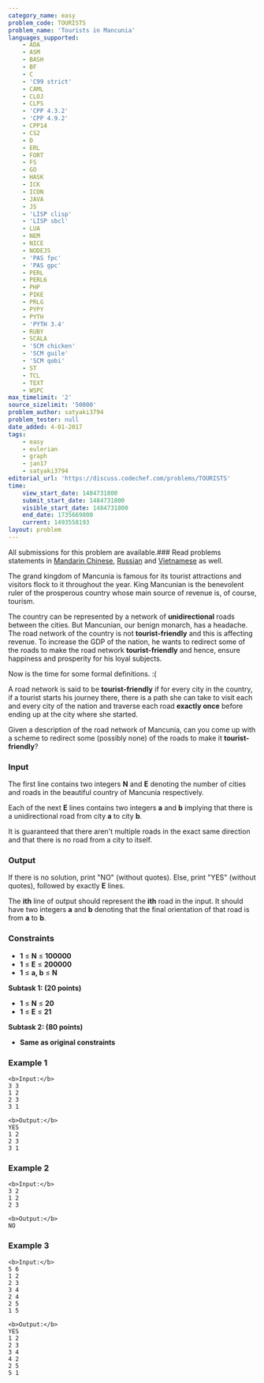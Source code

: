 ```yaml
---
category_name: easy
problem_code: TOURISTS
problem_name: 'Tourists in Mancunia'
languages_supported:
    - ADA
    - ASM
    - BASH
    - BF
    - C
    - 'C99 strict'
    - CAML
    - CLOJ
    - CLPS
    - 'CPP 4.3.2'
    - 'CPP 4.9.2'
    - CPP14
    - CS2
    - D
    - ERL
    - FORT
    - FS
    - GO
    - HASK
    - ICK
    - ICON
    - JAVA
    - JS
    - 'LISP clisp'
    - 'LISP sbcl'
    - LUA
    - NEM
    - NICE
    - NODEJS
    - 'PAS fpc'
    - 'PAS gpc'
    - PERL
    - PERL6
    - PHP
    - PIKE
    - PRLG
    - PYPY
    - PYTH
    - 'PYTH 3.4'
    - RUBY
    - SCALA
    - 'SCM chicken'
    - 'SCM guile'
    - 'SCM qobi'
    - ST
    - TCL
    - TEXT
    - WSPC
max_timelimit: '2'
source_sizelimit: '50000'
problem_author: satyaki3794
problem_tester: null
date_added: 4-01-2017
tags:
    - easy
    - eulerian
    - graph
    - jan17
    - satyaki3794
editorial_url: 'https://discuss.codechef.com/problems/TOURISTS'
time:
    view_start_date: 1484731800
    submit_start_date: 1484731800
    visible_start_date: 1484731800
    end_date: 1735669800
    current: 1493558193
layout: problem
---
```

All submissions for this problem are available.###  Read problems statements in [Mandarin Chinese](http://www.codechef.com/download/translated/JAN17/mandarin/TOURISTS.pdf), [Russian](http://www.codechef.com/download/translated/JAN17/russian/TOURISTS.pdf) and [Vietnamese](http://www.codechef.com/download/translated/JAN17/vietnamese/TOURISTS.pdf) as well.

The grand kingdom of Mancunia is famous for its tourist attractions and visitors flock to it throughout the year. King Mancunian is the benevolent ruler of the prosperous country whose main source of revenue is, of course, tourism.

The country can be represented by a network of **unidirectional** roads between the cities. But Mancunian, our benign monarch, has a headache. The road network of the country is not **tourist-friendly** and this is affecting revenue. To increase the GDP of the nation, he wants to redirect some of the roads to make the road network **tourist-friendly** and hence, ensure happiness and prosperity for his loyal subjects.

Now is the time for some formal definitions. :(

A road network is said to be **tourist-friendly** if for every city in the country, if a tourist starts his journey there, there is a path she can take to visit each and every city of the nation and traverse each road **exactly once** before ending up at the city where she started.

Given a description of the road network of Mancunia, can you come up with a scheme to redirect some (possibly none) of the roads to make it **tourist-friendly**?

### Input

The first line contains two integers **N** and **E** denoting the number of cities and roads in the beautiful country of Mancunia respectively.

Each of the next **E** lines contains two integers **a** and **b** implying that there is a unidirectional road from city **a** to city **b**.

It is guaranteed that there aren't multiple roads in the exact same direction and that there is no road from a city to itself.

### Output

If there is no solution, print "NO" (without quotes). Else, print "YES" (without quotes), followed by exactly **E** lines.

The **ith** line of output should represent the **ith** road in the input. It should have two integers **a** and **b** denoting that the final orientation of that road is from **a** to **b**.

### Constraints

- **1** ≤ **N** ≤ **100000**
- **1** ≤ **E** ≤ **200000**
- **1** ≤ **a, b** ≤ **N**

**Subtask 1: (20 points)**

- **1** ≤ **N** ≤ **20**
- **1** ≤ **E** ≤ **21**

**Subtask 2: (80 points)**

- **Same as original constraints**

### Example 1

```
<b>Input:</b>
3 3
1 2
2 3
3 1

<b>Output:</b>
YES
1 2
2 3
3 1

```
### Example 2

```
<b>Input:</b>
3 2
1 2
2 3

<b>Output:</b>
NO

```
### Example 3

```
<b>Input:</b>
5 6
1 2
2 3
3 4
2 4
2 5
1 5

<b>Output:</b>
YES
1 2
2 3
3 4
4 2
2 5
5 1

```